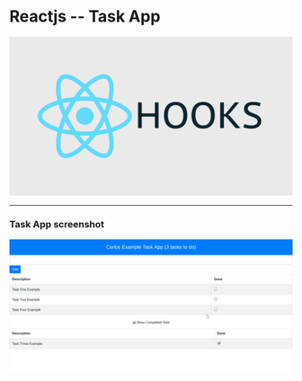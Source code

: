 # Reactjs -- Task App

![Title image](./img/Title-image.png "Title image")

---

### Task App screenshot

![Capture](./img/Capture.png "Capture")